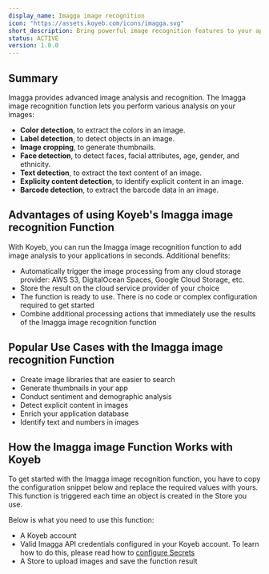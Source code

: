 ```yaml
---
display_name: Imagga image recognition
icon: "https://assets.koyeb.com/icons/imagga.svg"
short_description: Bring powerful image recognition features to your apps
status: ACTIVE
version: 1.0.0
---
```


## Summary

Imagga provides advanced image analysis and recognition. The Imagga image recognition function lets you perform various analysis on your images:

- **Color detection**, to extract the colors in an image.
- **Label detection**, to detect objects in an image.
- **Image cropping**, to generate thumbnails.
- **Face detection**, to detect faces, facial attributes, age, gender, and ethnicity.
- **Text detection**, to extract the text content of an image.
- **Explicity content detection**, to identify explicit content in an image.
- **Barcode detection**, to extract the barcode data in an image.

## Advantages of using Koyeb's Imagga image recognition Function

With Koyeb, you can run the Imagga image recognition function to add image analysis to your applications in seconds. Additional benefits:

- Automatically trigger the image processing from any cloud storage provider: AWS S3, DigitalOcean Spaces, Google Cloud Storage, etc.
- Store the result on the cloud service provider of your choice
- The function is ready to use. There is no code or complex configuration required to get started
- Combine additional processing actions that immediately use the results of the Imagga image recognition function

## Popular Use Cases with the Imagga image recognition Function

- Create image libraries that are easier to search
- Generate thumbnails in your app
- Conduct sentiment and demographic analysis
- Detect explicit content in images
- Enrich your application database
- Identify text and numbers in images

## How the Imagga image Function Works with Koyeb

To get started with the Imagga image recognition function, you have to copy the configuration snippet below and replace the required values with yours.
This function is triggered each time an object is created in the Store you use.

Below is what you need to use this function:

* A Koyeb account
* Valid Imagga API credentials configured in your Koyeb account. To learn how to do this, please read how to [configure Secrets](/docs/secrets)
* A Store to upload images and save the function result